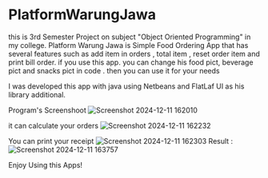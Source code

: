 # PlatformWarungJawa

this is 3rd Semester Project on subject "Object Oriented Programming" in my college.
Platform Warung Jawa is Simple Food Ordering App that has several features such as add item in orders , total item , reset order item and print bill order.
if you use this app. you can change his food pict, beverage pict and snacks pict in code . then you can use it for your needs 

I was developed this app with java using Netbeans and FlatLaf UI as his library additional. 

Program's Screenshoot
![Screenshot 2024-12-11 162010](https://github.com/user-attachments/assets/7cd83e84-abd2-4361-940b-8c17ebb55d88)

it can calculate your orders
![Screenshot 2024-12-11 162232](https://github.com/user-attachments/assets/d5d287b6-6ea9-4675-9395-cff087ec2511)

You can print your receipt 
![Screenshot 2024-12-11 162303](https://github.com/user-attachments/assets/f3ac4c98-52c7-4356-82ec-1ee34a3cc24d)
Result : 
![Screenshot 2024-12-11 163757](https://github.com/user-attachments/assets/5eea8bd3-cbcc-4208-be49-e3f160516ec0)


 Enjoy Using this Apps!
 


